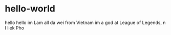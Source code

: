 # hello-world
hello hello
im Lam
all da wei from Vietnam
im a god at League of Legends, n I liek Pho
